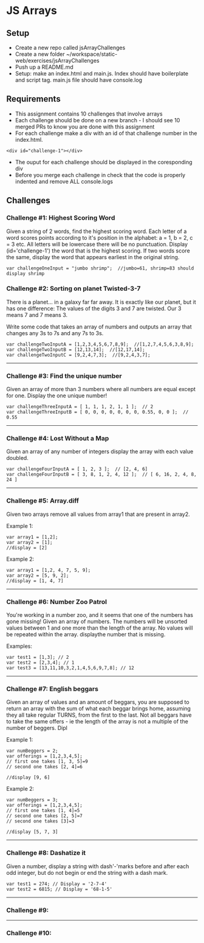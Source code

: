 # JS Arrays

## Setup
* Create a new repo called jsArrayChallenges
* Create a new folder ~/workspace/static-web/exercises/jsArrayChallenges
* Push up a README.md
* Setup:  make an index.html and main.js.  Index should have boilerplate and script tag.  main.js file should have console.log


## Requirements
* This assignment contains 10 challenges that involve arrays
* Each challenge should be done on a new branch - I should see 10 merged PRs to know you are done with this assignment
* For each challenge make a div with an id of that challenge number in the index.html.  
```
<div id="challenge-1"></div>
```
* The ouput for each challenge should be displayed in the coresponding div
* Before you merge each challenge in check that the code is properly indented and remove ALL console.logs

## Challenges

### Challenge #1: Highest Scoring Word
Given a string of 2 words, find the highest scoring word.  Each letter of a word scores points according to it's position in the alphabet: a = 1, b = 2, c = 3 etc. All letters will be lowercase there will be no punctuation.  Display (id='challenge-1') the word that is the highest scoring.  If two words score the same, display the word that appears earliest in the original string.

```
var challengeOneInput = "jumbo shrimp";  //jumbo=61, shrimp=83 should display shrimp
```

### Challenge #2: Sorting on planet Twisted-3-7

There is a planet... in a galaxy far far away. It is exactly like our planet, but it has one difference:  The values of the digits 3 and 7 are twisted. Our 3 means 7 and 7 means 3.

Write some code that takes an array of numbers and outputs an array that changes any 3s to 7s and any 7s to 3s.

```
var challengeTwoInputA = [1,2,3,4,5,6,7,8,9];  //[1,2,7,4,5,6,3,8,9];
var challengeTwoInputB = [12,13,14];  //[12,17,14];
var challengeTwoInputC = [9,2,4,7,3];  //[9,2,4,3,7];
```

<hr/>

### Challenge #3: Find the unique number
Given an array of more than 3 numbers where all numbers are equal except for one. Display the one unique number!
```
var challengeThreeInputA = [ 1, 1, 1, 2, 1, 1 ];  // 2
var challengeThreeInputB = [ 0, 0, 0, 0, 0, 0, 0, 0.55, 0, 0 ];  // 0.55
```

<hr/>

### Challenge #4: Lost Without a Map
Given an array of any number of integers display the array with each value doubled.
```
var challengeFourInputA = [ 1, 2, 3 ];  // [2, 4, 6]
var challengeFourInputB = [ 3, 8, 1, 2, 4, 12 ];  // [ 6, 16, 2, 4, 8, 24 ]
```

<hr/>

### Challenge #5: Array.diff
Given two arrays remove all values from array1 that are present in array2.

Example 1:
```
var array1 = [1,2];
var array2 = [1];
//display = [2]
```

Example 2:
```
var array1 = [1,2, 4, 7, 5, 9];
var array2 = [5, 9, 2];
//display = [1, 4, 7]
```

<hr/>

### Challenge #6: Number Zoo Patrol
You're working in a number zoo, and it seems that one of the numbers has gone missing!  Given an array of numbers. The numbers will be unsorted values between 1 and one more than the length of the array. No values will be repeated within the array. displaythe number that is missing.

Examples:
```
var test1 = [1,3]; // 2
var test2 = [2,3,4]; // 1
var test3 = [13,11,10,3,2,1,4,5,6,9,7,8]; // 12
```

<hr/>

### Challenge #7: English beggars
Given an array of values and an amount of beggars, you are supposed to return an array with the sum of what each beggar brings home, assuming they all take regular TURNS, from the first to the last. Not all beggars have to take the same offers - ie the length of the array is not a multiple of the number of beggers.  Dipl

Example 1:
```
var numBeggers = 2;
var offerings = [1,2,3,4,5];
// first one takes [1, 3, 5]=9
// second one takes [2, 4]=6

//display [9, 6]
```

Example 2:
```
var numBeggers = 3;
var offerings = [1,2,3,4,5];
// first one takes [1, 4]=5
// second one takes [2, 5]=7
// second one takes [3]=3

//display [5, 7, 3]
```

<hr/>

### Challenge #8: Dashatize it
Given a number, display a string with dash'-'marks before and after each odd integer, but do not begin or end the string with a dash mark.

```
var test1 = 274; // Display = '2-7-4'
var test2 = 6815; // Display = '68-1-5'
```

<hr/>

### Challenge #9: 

<hr/>

### Challenge #10: 





